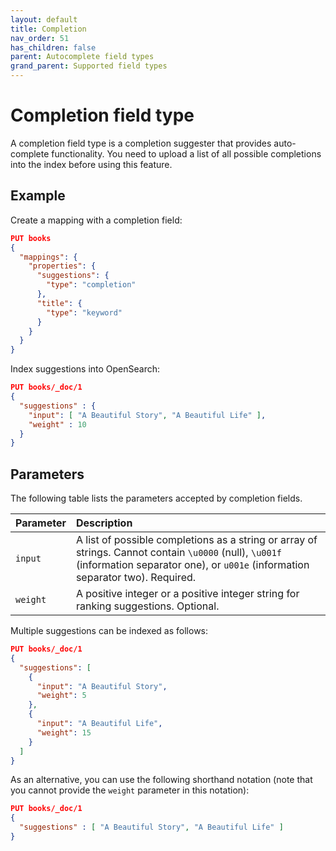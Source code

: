 ```yaml
---
layout: default
title: Completion
nav_order: 51
has_children: false
parent: Autocomplete field types
grand_parent: Supported field types
---
```


# Completion field type

A completion field type is a completion suggester that provides auto-complete functionality. You need to upload a list of all possible completions into the index before using this feature.

## Example

Create a mapping with a completion field:

```json
PUT books
{
  "mappings": {
    "properties": {
      "suggestions": {
        "type": "completion"
      },
      "title": {
        "type": "keyword"
      }
    }
  }
}
```

Index suggestions into OpenSearch:

```json
PUT books/_doc/1
{
  "suggestions" : {
    "input": [ "A Beautiful Story", "A Beautiful Life" ],
    "weight" : 10
  }
}
```

## Parameters

The following table lists the parameters accepted by completion fields.

Parameter | Description 
:--- | :--- 
`input` | A list of possible completions as a string or array of strings. Cannot contain `\u0000` (null), `\u001f` (information separator one), or `u001e` (information separator two). Required.
`weight` | A positive integer or a positive integer string for ranking suggestions. Optional.

Multiple suggestions can be indexed as follows:

```json
PUT books/_doc/1
{
  "suggestions": [
    {
      "input": "A Beautiful Story",
      "weight": 5
    },
    {
      "input": "A Beautiful Life",
      "weight": 15
    }
  ]
}
```

As an alternative, you can use the following shorthand notation (note that you cannot provide the `weight` parameter in this notation):

```json
PUT books/_doc/1
{
  "suggestions" : [ "A Beautiful Story", "A Beautiful Life" ]
}
```